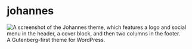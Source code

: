 # johannes
![A screenshot of the Johannes theme, which features a logo and social menu in the header, a cover block, and then two columns in the footer.](https://cldup.com/9VcRmIDKmd.png "Johannes Screenshot")
A Gutenberg-first theme for WordPress.

